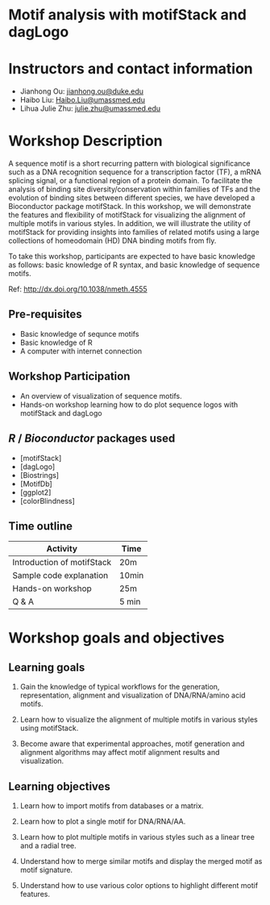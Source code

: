 # Motif analysis with motifStack and dagLogo

# Instructors and contact information
- Jianhong Ou: jianhong.ou@duke.edu
- Haibo Liu: Haibo.Liu@umassmed.edu
- Lihua Julie Zhu: julie.zhu@umassmed.edu

# Workshop Description

A sequence motif is a short recurring pattern with biological significance such as a DNA recognition sequence for a transcription factor (TF), a mRNA splicing signal, or a functional region of a protein domain. To facilitate the analysis of binding site diversity/conservation within families of TFs and the evolution of binding sites between different species, we have developed a Bioconductor package motifStack. In this workshop, we will demonstrate the features and flexibility of motifStack for visualizing the alignment of multiple motifs in various styles. In addition, we will illustrate the utility of motifStack for providing insights into families of related motifs using a large collections of homeodomain (HD) DNA binding motifs from fly.

To take this workshop, participants are expected to have basic knowledge as follows: basic knowledge of R syntax, and basic knowledge of sequence motifs.

Ref: http://dx.doi.org/10.1038/nmeth.4555

## Pre-requisites
* Basic knowledge of sequnce motifs
* Basic knowledge of R
* A computer with internet connection

## Workshop Participation

* An overview of visualization of sequence motifs.
* Hands-on workshop learning how to do plot sequence logos with motifStack and dagLogo 

## _R_ / _Bioconductor_ packages used

* [motifStack]
* [dagLogo]
* [Biostrings]
* [MotifDb]
* [ggplot2]
* [colorBlindness]

## Time outline


| Activity                     | Time |
|------------------------------|------|
| Introduction of motifStack | 20m|
| Sample code explanation  | 10min |
| Hands-on workshop | 25m |
| Q & A| 5 min|

# Workshop goals and objectives

## Learning goals

1.	Gain the knowledge of typical workflows for the generation, representation, alignment and visualization of DNA/RNA/amino acid motifs.

2.	Learn how to visualize the alignment of multiple motifs in various styles using motifStack.

3.	Become aware that experimental approaches, motif generation and alignment algorithms may affect motif alignment results and visualization.


## Learning objectives

1.	Learn how to import motifs from databases or a matrix.

2.	Learn how to plot a single motif for DNA/RNA/AA.

3.	Learn how to plot multiple motifs in various styles such as a linear tree and a radial tree.

4.	Understand how to merge similar motifs and display the merged motif as motif signature.

5.	Understand how to use various color options to highlight different motif features.

